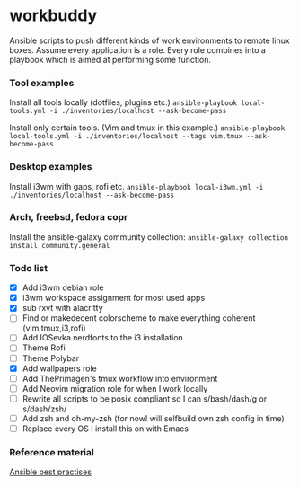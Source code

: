 # workbuddy

Ansible scripts to push different kinds of work environments to remote linux boxes.
Assume every application is a role. Every role combines into a playbook which is aimed at performing some function.

### Tool examples
Install all tools locally (dotfiles, plugins etc.)
`ansible-playbook local-tools.yml -i ./inventories/localhost --ask-become-pass`

Install only certain tools. (Vim and tmux in this example.)
`ansible-playbook local-tools.yml -i ./inventories/localhost --tags vim,tmux --ask-become-pass`

### Desktop examples

Install i3wm with gaps, rofi etc.
`ansible-playbook local-i3wm.yml -i ./inventories/localhost --ask-become-pass`


### Arch, freebsd, fedora copr

Install the ansible-galaxy community collection:
`ansible-galaxy collection install community.general`


### Todo list

- [x] Add i3wm debian role
- [x] i3wm workspace assignment for most used apps
- [x] sub rxvt with alacritty
- [ ] Find or makedecent colorscheme to make everything coherent (vim,tmux,i3,rofi)
- [ ] Add IOSevka nerdfonts to the i3 installation
- [ ] Theme Rofi
- [ ] Theme Polybar
- [x] Add wallpapers role
- [ ] Add ThePrimagen's tmux workflow into environment
- [ ] Add Neovim migration role for when I work locally
- [ ] Rewrite all scripts to be posix compliant so I can s/bash/dash/g or s/dash/zsh/
- [ ] Add zsh and oh-my-zsh (for now! will selfbuild own zsh config in time)
- [ ] Replace every OS I install this on with Emacs

### Reference material

[Ansible best practises](https://docs.ansible.com/ansible/2.8/user_guide/playbooks_best_practices.html)

